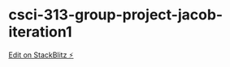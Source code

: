 # csci-313-group-project-jacob-iteration1

[Edit on StackBlitz ⚡️](https://stackblitz.com/edit/csci-313-group-project-jacob-iteration1)